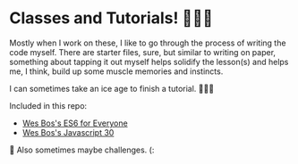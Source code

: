# Classes and Tutorials! 👩🏽‍💻

Mostly when I work on these, I like to go through the process of writing the code myself. There are starter files, sure, but similar to writing on paper, something about tapping it out myself helps solidify the lesson(s) and helps me, I think, build up some muscle memories and instincts.

I can sometimes take an ice age to finish a tutorial. 🤷🏽‍♀️

Included in this repo:
* [Wes Bos's ES6 for Everyone](https://wesbos.com/es6-for-everyone/)
* [Wes Bos's Javascript 30](https://javascript30.com/)

📝 Also sometimes maybe challenges. (: 

